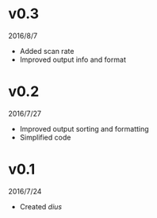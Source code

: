 # v0.3
2016/8/7
- Added scan rate
- Improved output info and format

# v0.2
2016/7/27
- Improved output sorting and formatting
- Simplified code

# v0.1
2016/7/24
- Created *dius*